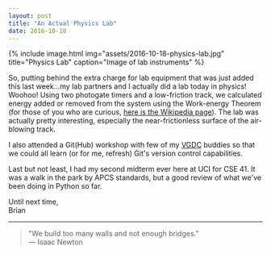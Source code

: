 ```yaml
---
layout: post
title: "An Actual Physics Lab"
date: 2016-10-18
---
```


{% include image.html
    img="assets/2016-10-18-physics-lab.jpg"
    title="Physics Lab"
    caption="Image of lab instruments" %}

So, putting behind the extra charge for lab equipment that was just added this last week...my lab partners and I actually did a lab today in physics! Woohoo! Using two photogate timers and a low-friction track, we calculated energy added or removed from the system using the Work-energy Theorem (for those of you who are curious, [here is the Wikipedia page](https://en.wikipedia.org/wiki/Work_%28physics%29#Work.E2.80.93energy_principle)). The lab was actually pretty interesting, especially the near-frictionless surface of the air-blowing track.

I also attended a Git(Hub) workshop with few of my [VGDC](http://vgdc-uci.com/) buddies so that we could all learn (or for me, refresh) Git's version control capabilities.

Last but not least, I had my second midterm ever here at UCI for CSE 41. It was a walk in the park by APCS standards, but a good review of what we've been doing in Python so far.

Until next time,<br/>
Brian

---

<blockquote>
"We build too many walls and not enough bridges."<br/>
&mdash; Isaac Newton
</blockquote>
